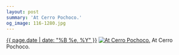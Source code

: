 ```yaml
---
layout: post
summary: 'At Cerro Pochoco.'
og_image: 116-1280.jpg
---
```


<p>
  <time><a href="/116">{{ page.date | date: "%B %e, %Y" }}</a></time>
  <a href="/116"><img src="{{ site.assets_url }}/116-640.jpg" srcset="{{ site.assets_url }}/116-1280.jpg 1280w, {{ site.assets_url }}/116-960.jpg 960w, {{ site.assets_url }}/116-640.jpg 640w, {{ site.assets_url }}/116-320.jpg 320w" sizes="(min-width: 700px) 50vw, calc(100vw - 2rem)" alt="At Cerro Pochoco." /></a>
  <span>At Cerro Pochoco.</span>
</p>
